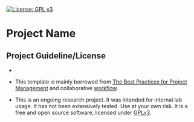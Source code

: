[![License: GPL v3](https://img.shields.io/badge/License-GPL%20v3-blue.svg)](http://www.gnu.org/licenses/gpl-3.0)

# Project Name



## Project Guideline/License
- 
- This template is mainly borrowed from  [The Best Practices for Project Management](https://jyanglab.github.io/2017-01-07-project/) and collaborative [workflow](https://jyanglab.github.io/2017-01-10-project-using-github/).

- This is an ongoing research project. It was intended for internal lab usage. It has not been extensively tested. Use at your own risk.
It is a free and open source software, licensed under [GPLv3](LICENSE).
